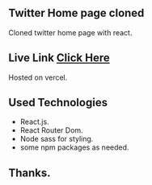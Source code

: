 
## Twitter Home page cloned
Cloned twitter home page with react.

## Live Link [Click Here](https://twitter-homepage.vercel.app/)
Hosted on vercel.

## Used Technologies
- React.js.
- React Router Dom.
- Node sass for styling.
- some npm packages as needed.

## Thanks.
